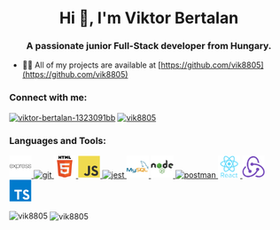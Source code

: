 <h1 align="center">Hi 👋, I'm Viktor Bertalan</h1>
<h3 align="center">A passionate junior Full-Stack developer from Hungary.</h3>

- 👨‍💻 All of my projects are available at [https://github.com/vik8805](https://github.com/vik8805)

<h3 align="left">Connect with me:</h3>
<p align="left">
<a href="https://linkedin.com/in/viktor-bertalan-1323091bb" target="blank"><img align="center" src="https://cdn.jsdelivr.net/npm/simple-icons@3.0.1/icons/linkedin.svg" alt="viktor-bertalan-1323091bb" height="30" width="40" /></a>
<a href="https://www.hackerrank.com/vik8805" target="blank"><img align="center" src=https://cdn.jsdelivr.net/npm/simple-icons@3.13.0/icons/hackerrank.svg alt="vik8805" height="30" width="40" /></a>
</p>

<h3 align="left">Languages and Tools:</h3>
<p align="left"> <a href="https://expressjs.com" target="_blank"> <img src="https://raw.githubusercontent.com/devicons/devicon/master/icons/express/express-original-wordmark.svg" alt="express" width="40" height="40"/> </a> <a href="https://git-scm.com/" target="_blank"> <img src="https://www.vectorlogo.zone/logos/git-scm/git-scm-icon.svg" alt="git" width="40" height="40"/> </a> <a href="https://www.w3.org/html/" target="_blank"> <img src="https://raw.githubusercontent.com/devicons/devicon/master/icons/html5/html5-original-wordmark.svg" alt="html5" width="40" height="40"/> </a> <a href="https://developer.mozilla.org/en-US/docs/Web/JavaScript" target="_blank"> <img src="https://raw.githubusercontent.com/devicons/devicon/master/icons/javascript/javascript-original.svg" alt="javascript" width="40" height="40"/> </a> <a href="https://jestjs.io" target="_blank"> <img src="https://www.vectorlogo.zone/logos/jestjsio/jestjsio-icon.svg" alt="jest" width="40" height="40"/> </a> <a href="https://www.mysql.com/" target="_blank"> <img src="https://raw.githubusercontent.com/devicons/devicon/master/icons/mysql/mysql-original-wordmark.svg" alt="mysql" width="40" height="40"/> </a> <a href="https://nodejs.org" target="_blank"> <img src="https://raw.githubusercontent.com/devicons/devicon/master/icons/nodejs/nodejs-original-wordmark.svg" alt="nodejs" width="40" height="40"/> </a> <a href="https://postman.com" target="_blank"> <img src="https://www.vectorlogo.zone/logos/getpostman/getpostman-icon.svg" alt="postman" width="40" height="40"/> </a> <a href="https://reactjs.org/" target="_blank"> <img src="https://raw.githubusercontent.com/devicons/devicon/master/icons/react/react-original-wordmark.svg" alt="react" width="40" height="40"/> </a> <a href="https://redux.js.org" target="_blank"> <img src="https://raw.githubusercontent.com/devicons/devicon/master/icons/redux/redux-original.svg" alt="redux" width="40" height="40"/> </a> <a href="https://www.typescriptlang.org/" target="_blank"> <img src="https://raw.githubusercontent.com/devicons/devicon/master/icons/typescript/typescript-original.svg" alt="typescript" width="40" height="40"/> </a> </p>

<p><img align="left" src="https://github-readme-stats.vercel.app/api/top-langs?username=vik8805&show_icons=true&locale=en&layout=compact" alt="vik8805" /></p>

<p>&nbsp;<img align="center" src="https://github-readme-stats.vercel.app/api?username=vik8805&show_icons=true&locale=en" alt="vik8805" /></p>
